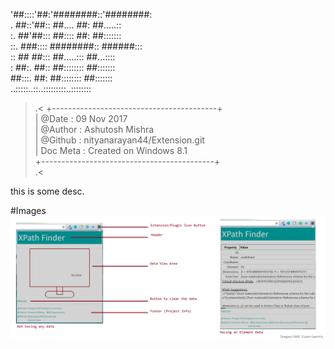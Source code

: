 '##::::'##:'########::'########:<br/>
. ##::'##:: ##.... ##: ##.....::<br/>
:. ##'##::: ##:::: ##: ##:::::::<br/>
::. ###:::: ########:: ######:::<br/>
:: ## ##::: ##.....::: ##...::::<br/>
: ##:. ##:: ##:::::::: ##:::::::<br/>
 ##:::. ##: ##:::::::: ##:::::::<br/>
..:::::..::..:::::::::..::::::::<br/>


> .<
+-----------------------------------------+ <br/>
| @Date		: 09 Nov 2017					 <br/>
| @Author	: Ashutosh Mishra				 <br/>
| @Github	: nityanarayan44/Extension.git	 <br/>
| Doc Meta	: Created on Windows 8.1		 <br/>
+-------------------------------------------+ <br/>
> .<

this is some desc.

#Images
![Extension app image](XPF_ScreenShots/0.png "this image shows the appearence for the extension application.")
